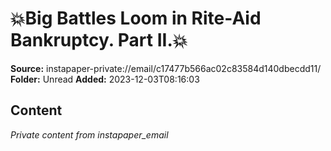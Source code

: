 # 💥Big Battles Loom in Rite-Aid Bankruptcy. Part II.💥

**Source:** instapaper-private://email/c17477b566ac02c83584d140dbecdd11/
**Folder:** Unread
**Added:** 2023-12-03T08:16:03




## Content
*Private content from instapaper_email*
